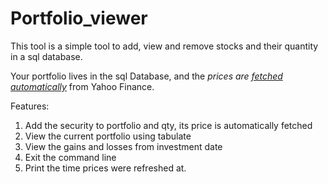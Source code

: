 # Portfolio_viewer

This tool is a simple tool to add, view and remove stocks and their quantity in a sql database.  

  Your portfolio lives in the sql Database, and the *prices are <ins> fetched automatically</ins>* from Yahoo Finance.

Features:
1. Add the security to portfolio and qty, its price is automatically fetched
2. View the current portfolio using tabulate
3. View the gains and losses from investment date
4. Exit the command line 
5. Print the time prices were refreshed at.
